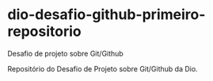 # dio-desafio-github-primeiro-repositorio
Desafio de projeto sobre Git/Github

Repositório do Desafio de Projeto sobre Git/Github da Dio. 
